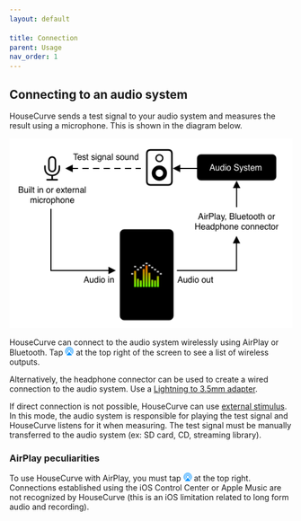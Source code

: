 ```yaml
---
layout: default

title: Connection
parent: Usage
nav_order: 1
---
```



## Connecting to an audio system
HouseCurve sends a test signal to your audio system and measures the result using a microphone. This is shown in the diagram below.

![connecting housecurve](/assets/img/connecting_housecurve.png "Connecting HouseCurve to audio system")

HouseCurve can connect to the audio system wirelessly using AirPlay or Bluetooth. Tap <img src="/assets/img/airplay.png" alt="AirPlay" width="15"> at the top right of the screen to see a list of wireless outputs.

Alternatively, the headphone connector can be used to create a wired connection to the audio system.  Use a [Lightning to 3.5mm adapter](https://www.apple.com/shop/product/MMX62AM/A/lightning-to-35mm-headphone-jack-adapter).

If direct connection is not possible, HouseCurve can use [external stimulus](../manual/measure_setup.md#stimulus-type).  In this mode, the audio system is responsible for playing the test signal and HouseCurve listens for it when measuring.  The test signal must be manually transferred to the audio system (ex: SD card, CD, streaming library).

### AirPlay peculiarities
To use HouseCurve with AirPlay, you must tap <img src="/assets/img/airplay.png" alt="AirPlay" width="15"> at the top right.  Connections established using the iOS Control Center or Apple Music are not recognized by HouseCurve (this is an iOS limitation related to long form audio and recording).



